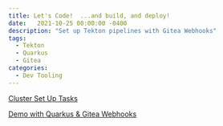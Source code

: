 ```yaml
---
title: Let's Code!  ...and build, and deploy!
date:   2021-10-25 00:00:00 -0400
description: "Set up Tekton pipelines with Gitea Webhooks"
tags:
  - Tekton
  - Quarkus
  - Gitea
categories:
  - Dev Tooling
---
```


[Cluster Set Up Tasks](/home-lab/pipelines-setup/)

[Demo with Quarkus & Gitea Webhooks](/home-lab/quarkus-gitea-webhook-demo/)
